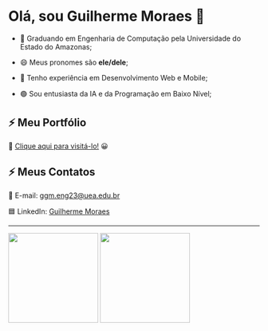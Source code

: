 <h1>Olá, sou Guilherme Moraes 👋</h1>

- 🔭 Graduando em Engenharia de Computação pela Universidade do Estado do Amazonas;

- 😄 Meus pronomes são **ele/dele**;

- 🔵 Tenho experiência em Desenvolvimento Web e Mobile;

- 🟢 Sou entusiasta da IA e da Programação em Baixo Nível;

<h2>⚡ Meu Portfólio</h2>
  
🔷 [Clique aqui para visitá-lo!](https://portfolio-beryl-alpha-14.vercel.app/) 😀

<h2>⚡ Meus Contatos</h2>

<div>
  
  📧 E-mail: [ggm.eng23@uea.edu.br](mailto:ggm.eng23@uea.edu.br)
  
  🟦 LinkedIn: [Guilherme Moraes](https://www.linkedin.com/in/guighm/)
  
</div>



<hr>

<div>
  <img height="180em" src="https://github-readme-stats.vercel.app/api?username=guighm&theme=neon&cache_seconds=30">
  <img height="180em" src="https://github-readme-stats.vercel.app/api/top-langs/?username=guighm&layout=compact&theme=neon&cache_seconds=30">
</div>
